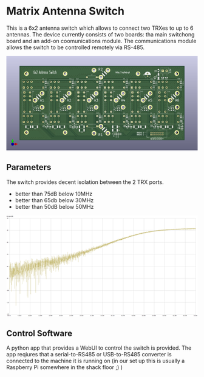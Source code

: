 # Matrix Antenna Switch

This is a 6x2 antenna switch which allows to connect two TRXes to up to 6 antennas. The device currently consists of two boards: tha main switchong board and an add-on coomunications module. The communications module allows the switch to be controlled remotely via RS-485.

![Main switching module](/images/antenna_switch.png?raw=true "Main switching module")

## Parameters
The switch provides decent isolation between the 2 TRX ports.
- better than 75dB below 10MHz
- better than 65db below 30MHz
- better than 50dB below 50MHz

![Isolation graph](/images/6x2_iso.png?raw=true "Isolation graph")

## Control Software

A python app that provides a WebUI to control the switch is provided. The app reqiures that a serial-to-RS485 or USB-to-RS485 converter is connected to the machine it is running on (in our set up this is usually a Raspberry Pi somewhere in the shack floor ;) )